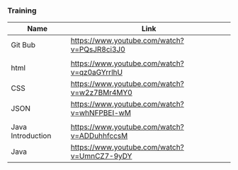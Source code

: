 ### Training

| Name              | Link                                        |
| ----------------- | ------------------------------------------- |
| Git Bub           | https://www.youtube.com/watch?v=PQsJR8ci3J0 |
|                   |                                             |
| html              | https://www.youtube.com/watch?v=qz0aGYrrlhU |
| CSS               | https://www.youtube.com/watch?v=w2z7BMr4MY0 |
| JSON              | https://www.youtube.com/watch?v=whNFPBEI-wM |
|                   |                                             |
| Java Introduction | https://www.youtube.com/watch?v=ADDuhhfccsM |
| Java              | https://www.youtube.com/watch?v=UmnCZ7-9yDY |